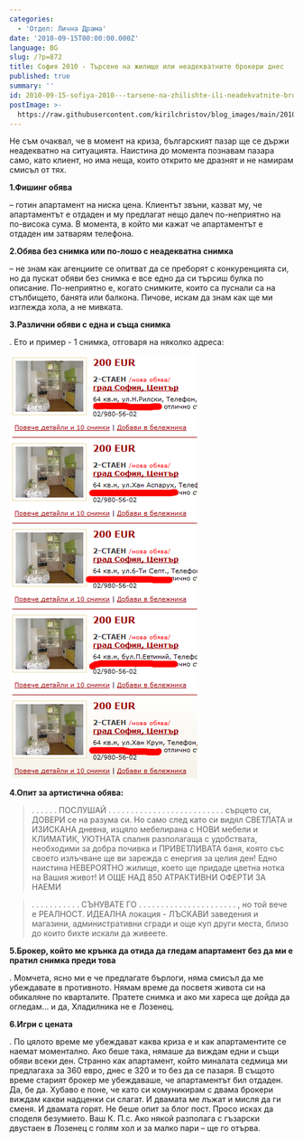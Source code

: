 ```yaml
---
categories:
  - 'Отдел: Лична Драма'
date: '2010-09-15T00:00:00.000Z'
language: BG
slug: /?p=872
title: София 2010 - Търсене на жилище или неадекватните брокери днес
published: true
summary: ''
id: 2010-09-15-sofiya-2010---tarsene-na-zhilishte-ili-neadekvatnite-brokeri-dnes
postImage: >-
  https://raw.githubusercontent.com/kirilchristov/blog_images/main/2010/09/obiava-imot.png
---
```


Не съм очаквал, че в момент на криза, българският пазар ще се държи неадекватно на ситуацията. Наистина до момента познавам пазара само, като клиент, но има неща, които открито ме дразнят и не намирам смисъл от тях. 

**1.Фишинг обява**

 – готин апартамент на ниска цена. Клиентът звъни, казват му, че апартаментът е отдаден и му предлагат нещо далеч по-неприятно на по-висока сума. В момента, в който ми кажат че апартаментът е отдаден им затварям телефона. 

**2.Обява без снимка или по-лошо с неадекватна снимка**

 – не знам как агенциите се опитват да се преборят с конкуренцията си, но да пускат обяви без снимка е все едно да си търсиш булка по описание. По-неприятно е, когато снимките, които са пуснали са на стълбището, банята или балкона. Пичове, искам да знам как ще ми изглежда хола, а не мивката. 

**3.Различни обяви с една и съща снимка**

. Ето и пример - 1 снимка, отговаря на няколко адреса: 

![](https://raw.githubusercontent.com/kirilchristov/blog_images/main/2010/09/obiava-imot.png)

 

**4.Опит за артистична обява:**

> . . . . . . ПОСЛУШАЙ . . . . . . . . . . . . . . . . . . . . . . . . . . сърцето си, ДОВЕРИ се на разума си. Но само след като си видял СВЕТЛАТА и ИЗИСКАНА дневна, изцяло мебелирана с НОВИ мебели и КЛИМАТИК, УЮТНАТА спалня разполагаща с удобствата, необходими за добра почивка и ПРИВЕТЛИВАТА баня, която със своето излъчване ще ви зарежда с енергия за целия ден! Едно наистина НЕВЕРОЯТНО жилище, което ще придаде цветна нотка на Вашия живот! И ОЩЕ НАД 850 АТРАКТИВНИ ОФЕРТИ ЗА НАЕМИ

> . . . . . . . . . . . СЪНУВАТЕ ГО . . . . . . . . . . . . . . . . . . . . . . , но той вече е РЕАЛНОСТ. ИДЕАЛНА локация - ЛЪСКАВИ заведения и магазини, административни сгради и още куп други места, близо до които бихте искали да живеете.

**5.Брокер, който ме крънка да отида да гледам апартамент без да ми е пратил снимка преди това**

. Момчета, ясно ми е че предлагате бърлоги, няма смисъл да ме убеждавате в противното. Нямам време да посветя живота си на обикаляне по кварталите. Пратете снимка и ако ми хареса ще дойда да огледам... и да, Хладилника не е Лозенец. 

**6.Игри с цената**

. По цялото време ме убеждават каква криза е и как апартаментите се наемат моментално. Ако беше така, нямаше да виждам едни и същи обяви всеки ден. Странно как апартамент, който миналата седмица ми предлагаха за 360 евро, днес е 320 и то без да се пазаря. В същото време старият брокер ме убеждаваше, че апартаментът бил отдаден. Да, бе да. Хубаво е поне, че като си комуникирам с двама брокери виждам какви надценки си слагат. И двамата ме лъжат и мисля да ги сменя. И двамата горят. Не беше опит за блог пост. Просо исках да споделя безумието. Ваш К. П.с. Ако някой разполага с гъзарски двустаен в Лозенец с голям хол и за малко пари – ще го отърва.
